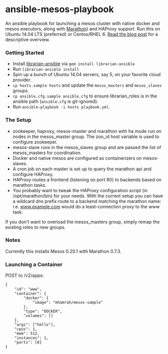ansible-mesos-playbook
======================

An ansible playbook for launching a mesos cluster with native docker and mesos executors, along with [Marathon](https://github.com/mesosphere/marathon)) and HAProxy support. Run this on Ubuntu 14.04 LTS (preferred) or Centos/RHEL 6. [Read the blog post](http://blog.michaelhamrah.com/2014/06/setting-up-a-multi-node-mesos-cluster-running-docker-haproxy-and-marathon-with-ansible/) for a descriptive overview.

### Getting Started

* Install [librarian-ansible](https://github.com/bcoe/librarian-ansible) via ```gem install librarian-ansible```
* Run ```librarian-ansible install```
* Spin up a bunch of Ubuntu 14.04 servers, say 5, on your favorite cloud provider.
* ```cp hosts.sample hosts``` and update the ```mesos_masters``` and ```mesos_slaves``` groups.
* ```cp ansible.cfg.sample ansible.cfg``` to ensure librarian_roles is in the ansible path (```ansible.cfg``` is git-ignored).
* Run ```ansible-playbook -i hosts playbook.yml```.

### The Setup

* zookeeper, haproxy, mesos-master and marathon with ha mode run on nodes in the mesos_master group. The zoo_id host variable is used to configure zookeeper.
* mesos-slave runs in the mesos_slaves group and are passed the list of mesos_masters for coordination.
* Docker and native mesos are configured as containerizers on mesos-slaves. 
* A cron job on each master is set up to query the marathon api and configure HAProxy.
* HAProxy routes a frontend (listening on port 80) to backends based on marathon tasks.
* You probably want to tweak the HAProxy configuration script (in /opt/marathon/bin) for your needs. With the current setup you can have a wildcard dns prefix route to a backend matching the marathon name: i.e. www.example.com would do a least-connection proxy to the www task.

If you don't want to overload the mesos_masters group, simply remap the existing roles to new groups.

### Notes

Currently this installs Mesos 0.20.1 with Marathon 0.7.3. 

### Launching a Container

POST to /v2/apps:

```
{
    "id": "www", 
    "container": {
        "docker": {
            "image": "mhamrah/mesos-sample"
        },
        "type": "DOCKER",
        "volumes": []
    },
    "args": ["hello"],
    "cpus": 1,
    "mem": 512,
    "instances": 1,
    "ports": [0]
}
```
